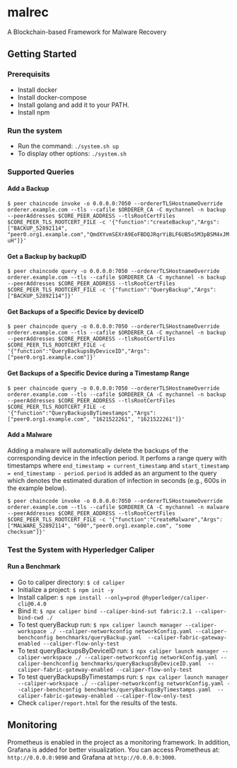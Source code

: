 # malrec
A Blockchain-based Framework for Malware Recovery

## Getting Started

### Prerequisits
- Install docker
- Install docker-compose
- Install golang and add it to your PATH.
- Install npm

### Run the system
- Run the command: `./system.sh up`
- To display other options: `./system.sh`

### Supported Queries

#### Add a Backup
`$ peer chaincode invoke -o 0.0.0.0:7050 --ordererTLSHostnameOverride orderer.example.com --tls --cafile $ORDERER_CA -C mychannel -n backup --peerAddresses $CORE_PEER_ADDRESS --tlsRootCertFiles $CORE_PEER_TLS_ROOTCERT_FILE -c '{"function":"createBackup","Args":["BACKUP_52892114", "peer0.org1.example.com","QmdXYvmSEXrA9EoFBDQJRqrYiBLF6UB5o5M3pBSM4xJMuH"]}'`

#### Get a Backup by backupID
`$ peer chaincode query -o 0.0.0.0:7050 --ordererTLSHostnameOverride orderer.example.com --tls --cafile $ORDERER_CA -C mychannel -n backup --peerAddresses $CORE_PEER_ADDRESS --tlsRootCertFiles $CORE_PEER_TLS_ROOTCERT_FILE -c '{"function":"QueryBackup","Args":["BACKUP_52892114"]}'`

#### Get Backups of a Specific Device by deviceID
`$ peer chaincode query -o 0.0.0.0:7050 --ordererTLSHostnameOverride orderer.example.com --tls --cafile $ORDERER_CA -C mychannel -n backup --peerAddresses $CORE_PEER_ADDRESS --tlsRootCertFiles $CORE_PEER_TLS_ROOTCERT_FILE -c '{"function":"QueryBackupsByDeviceID","Args":["peer0.org1.example.com"]}'`

#### Get Backups of a Specific Device during a Timestamp Range
`$ peer chaincode query -o 0.0.0.0:7050 --ordererTLSHostnameOverride orderer.example.com --tls --cafile $ORDERER_CA -C mychannel -n backup --peerAddresses $CORE_PEER_ADDRESS --tlsRootCertFiles $CORE_PEER_TLS_ROOTCERT_FILE -c '{"function":"QueryBackupsByTimestamps","Args":["peer0.org1.example.com", "1621522261", "1621522261"]}'`

#### Add a Malware
Adding a malware will automatically delete the backups of the corresponding device in the infection period. It perfoms a range query with timestamps where `end_timestamp = current_timestamp`  and `start_timestamp = end_timestamp - period`. `period` is added as an argument to the query which denotes the estimated duration of infection in seconds (e.g., 600s in the example below).

`$ peer chaincode invoke -o 0.0.0.0:7050 --ordererTLSHostnameOverride orderer.example.com --tls --cafile $ORDERER_CA -C mychannel -n malware --peerAddresses $CORE_PEER_ADDRESS --tlsRootCertFiles $CORE_PEER_TLS_ROOTCERT_FILE -c '{"function":"CreateMalware","Args":["MALWARE_52892114", "600","peer0.org1.example.com", "some checksum"]}'`

### Test the System with Hyperledger Caliper
#### Run a Benchmark
- Go to caliper directory: `$ cd caliper`
- Initialize a project: `$ npm init -y`
- Install caliper: `$ npm install --only=prod @hyperledger/caliper-cli@0.4.0`
- Bind it: `$ npx caliper bind --caliper-bind-sut fabric:2.1 --caliper-bind-cwd ./`
- To test queryBackup run: `$ npx caliper launch manager --caliper-workspace ./ --caliper-networkconfig networkConfig.yaml --caliper-benchconfig benchmarks/queryBackup.yaml  --caliper-fabric-gateway-enabled --caliper-flow-only-test`
- To test queryBackupsByDeviceID run: `$ npx caliper launch manager --caliper-workspace ./ --caliper-networkconfig networkConfig.yaml --caliper-benchconfig benchmarks/queryBackupsByDeviceID.yaml  --caliper-fabric-gateway-enabled --caliper-flow-only-test`
- To test queryBackupsByTimestamps run: `$ npx caliper launch manager --caliper-workspace ./ --caliper-networkconfig networkConfig.yaml --caliper-benchconfig benchmarks/queryBackupsByTimestamps.yaml  --caliper-fabric-gateway-enabled --caliper-flow-only-test`
- Check `caliper/report.html` for the results of the tests. 

## Monitoring
Prometheus is enabled in the project as a monitoring framework. In addition, Grafana is added for better visualization. You can access Prometheus at: `http://0.0.0.0:9090` and Grafana at `http://0.0.0.0:3000`.
